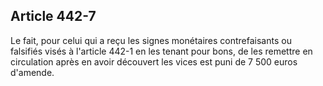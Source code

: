 Article 442-7
----
Le fait, pour celui qui a reçu les signes monétaires contrefaisants ou falsifiés
visés à l'article 442-1 en les tenant pour bons, de les remettre en circulation
après en avoir découvert les vices est puni de 7 500 euros d'amende.
